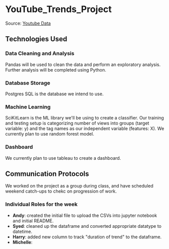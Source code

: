 # YouTube_Trends_Project

Source: [Youtube Data](https://www.kaggle.com/datasnaek/youtube-new)

## Technologies Used
### Data Cleaning and Analysis
Pandas will be used to clean the data and perform an exploratory analysis. Further analysis will be completed using Python.

### Database Storage
Postgres SQL is the database we intend to use.

### Machine Learning
SciKitLearn is the ML library we'll be using to create a classifier. Our training and testing setup is categorizing number of views into groups (target variable: y) and the tag names as our independent variable (features: X). We currently plan to use random forest model. 

### Dashboard
We currently plan to use tableau to create a dashboard.

## Communication Protocols
We worked on the project as a group during class, and have scheduled weekend catch-ups to chekc on progression of work.

### Individual Roles for the week
- **Andy**: created the initial file to upload the CSVs into jupyter notebook and initial README.
- **Syed**: cleaned up the dataframe and converted appropriate datatype to datetime.
- **Harry**: added new column to track "duration of trend" to the dataframe.
- **Michelle**: 
